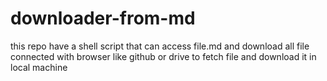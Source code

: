 # downloader-from-md
this repo have a shell script that can access file.md and download all file connected with browser like github or drive to fetch file and download it in local machine 
